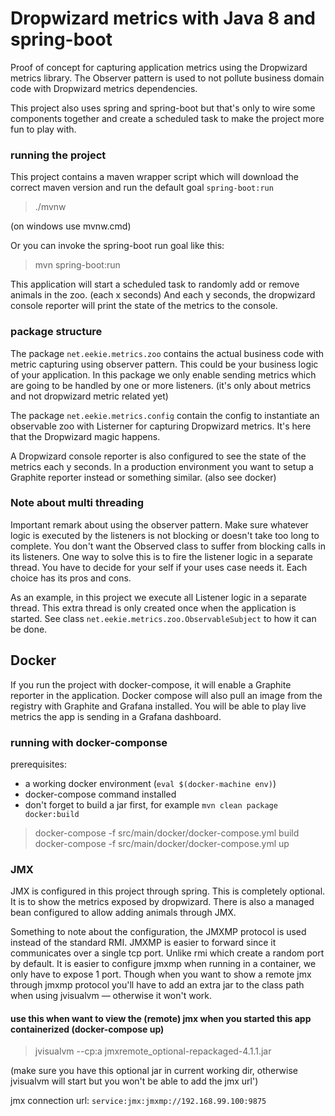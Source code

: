 Dropwizard metrics with Java 8 and spring-boot
==============================================

Proof of concept for capturing application metrics using the Dropwizard metrics library.
The Observer pattern is used to not pollute business domain code with Dropwizard metrics dependencies.

This project also uses spring and spring-boot but that's only to wire some components together and create
a scheduled task to make the project more fun to play with.

### running the project

This project contains a maven wrapper script which will download the correct maven version and run the default goal `spring-boot:run`


> ./mvnw

(on windows use mvnw.cmd)

Or you can invoke the spring-boot run goal like this:

> mvn spring-boot:run

This application will start a scheduled task to randomly add or remove animals in the zoo. (each x seconds) And each y
seconds, the dropwizard console reporter will print the state of the metrics to the console.

### package structure
The package `net.eekie.metrics.zoo` contains the actual business code with metric capturing using observer pattern.
This could be your business logic of your application. In this package we only enable sending metrics which are going
to be handled by one or more listeners. (it's only about metrics and not dropwizard metric related yet)

The package `net.eekie.metrics.config` contain the config to instantiate an observable zoo with Listerner for
capturing Dropwizard metrics. It's here that the Dropwizard magic happens.

A Dropwizard console reporter is also configured to see the state of the metrics each y seconds. In a production
environment you want to setup a Graphite reporter instead or something similar. (also see docker)


### Note about multi threading
Important remark about using the observer pattern. Make sure whatever logic is executed by the listeners is not
blocking or doesn't take too long to complete. You don't want the Observed class to suffer from blocking calls in its
listeners. One way to solve this is to fire the listener logic in a separate thread. You have to decide for your self
if your uses case needs it. Each choice has its pros and cons.

As an example, in this project we execute all Listener logic in a separate thread. This extra thread is only created
once when the application is started. See class `net.eekie.metrics.zoo.ObservableSubject` to how it can be done.


## Docker

If you run the project with docker-compose, it will enable a Graphite reporter in the application. Docker compose will
 also pull an image from the registry with Graphite and Grafana installed. You will be able to play live metrics the app
 is sending in a Grafana dashboard.


### running with docker-componse

prerequisites:

* a working docker environment (`eval $(docker-machine env)`)
* docker-compose command installed
* don't forget to build a jar first, for example `mvn clean package docker:build`

> docker-compose -f src/main/docker/docker-compose.yml build
> docker-compose -f src/main/docker/docker-compose.yml up


### JMX

JMX is configured in this project through spring. This is completely optional. It is to show
the metrics exposed by dropwizard. There is also a managed bean configured to allow adding animals
through JMX.

Something to note about the configuration, the JMXMP protocol is used instead of the standard RMI. JMXMP
is easier to forward since it communicates over a single tcp port. Unlike rmi which create a random port by default.
It is easier to configure jmxmp when running in a container, we only have to expose 1 port. Though
when you want to show a remote jmx through jmxmp protocol you'll have to add an extra jar to the class
path when using jvisualvm &mdash; otherwise it won't work.

#### use this when want to view the (remote) jmx when you started this app containerized (docker-compose up)

> jvisualvm --cp:a jmxremote_optional-repackaged-4.1.1.jar

(make sure you have this optional jar in current working dir, otherwise jvisualvm will start but you won't be able to add the jmx url')

jmx connection url: `service:jmx:jmxmp://192.168.99.100:9875`
